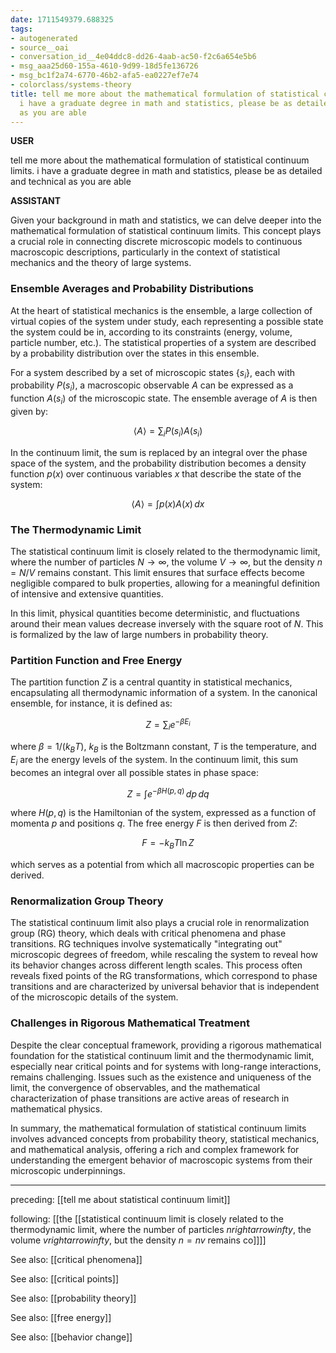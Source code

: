 ```yaml
---
date: 1711549379.688325
tags:
- autogenerated
- source__oai
- conversation_id__4e04ddc8-dd26-4aab-ac50-f2c6a654e5b6
- msg_aaa25d60-155a-4610-9d99-18d5fe136726
- msg_bc1f2a74-6770-46b2-afa5-ea0227ef7e74
- colorclass/systems-theory
title: tell me more about the mathematical formulation of statistical continuum limits.
  i have a graduate degree in math and statistics, please be as detailed and technical
  as you are able
---
```


**USER**

tell me more about the mathematical formulation of statistical continuum limits. i have a graduate degree in math and statistics, please be as detailed and technical as you are able


**ASSISTANT**

Given your background in math and statistics, we can delve deeper into the mathematical formulation of statistical continuum limits. This concept plays a crucial role in connecting discrete microscopic models to continuous macroscopic descriptions, particularly in the context of statistical mechanics and the theory of large systems.

### Ensemble Averages and Probability Distributions

At the heart of statistical mechanics is the ensemble, a large collection of virtual copies of the system under study, each representing a possible state the system could be in, according to its constraints (energy, volume, particle number, etc.). The statistical properties of a system are described by a probability distribution over the states in this ensemble.

For a system described by a set of microscopic states $\{s_i\}$, each with probability $P(s_i)$, a macroscopic observable $A$ can be expressed as a function $A(s_i)$ of the microscopic state. The ensemble average of $A$ is then given by:

$$\langle A \rangle = \sum_i P(s_i) A(s_i)$$

In the continuum limit, the sum is replaced by an integral over the phase space of the system, and the probability distribution becomes a density function $p(x)$ over continuous variables $x$ that describe the state of the system:

$$\langle A \rangle = \int p(x) A(x) \,dx$$

### The Thermodynamic Limit

The statistical continuum limit is closely related to the thermodynamic limit, where the number of particles $N \rightarrow \infty$, the volume $V \rightarrow \infty$, but the density $n = N/V$ remains constant. This limit ensures that surface effects become negligible compared to bulk properties, allowing for a meaningful definition of intensive and extensive quantities.

In this limit, physical quantities become deterministic, and fluctuations around their mean values decrease inversely with the square root of $N$. This is formalized by the law of large numbers in probability theory.

### Partition Function and Free Energy

The partition function $Z$ is a central quantity in statistical mechanics, encapsulating all thermodynamic information of a system. In the canonical ensemble, for instance, it is defined as:

$$Z = \sum_i e^{-\beta E_i}$$

where $\beta = 1/(k_BT)$, $k_B$ is the Boltzmann constant, $T$ is the temperature, and $E_i$ are the energy levels of the system. In the continuum limit, this sum becomes an integral over all possible states in phase space:

$$Z = \int e^{-\beta H(p,q)} \,dp\,dq$$

where $H(p,q)$ is the Hamiltonian of the system, expressed as a function of momenta $p$ and positions $q$. The free energy $F$ is then derived from $Z$:

$$F = -k_BT \ln Z$$

which serves as a potential from which all macroscopic properties can be derived.

### Renormalization Group Theory

The statistical continuum limit also plays a crucial role in renormalization group (RG) theory, which deals with critical phenomena and phase transitions. RG techniques involve systematically "integrating out" microscopic degrees of freedom, while rescaling the system to reveal how its behavior changes across different length scales. This process often reveals fixed points of the RG transformations, which correspond to phase transitions and are characterized by universal behavior that is independent of the microscopic details of the system.

### Challenges in Rigorous Mathematical Treatment

Despite the clear conceptual framework, providing a rigorous mathematical foundation for the statistical continuum limit and the thermodynamic limit, especially near critical points and for systems with long-range interactions, remains challenging. Issues such as the existence and uniqueness of the limit, the convergence of observables, and the mathematical characterization of phase transitions are active areas of research in mathematical physics.

In summary, the mathematical formulation of statistical continuum limits involves advanced concepts from probability theory, statistical mechanics, and mathematical analysis, offering a rich and complex framework for understanding the emergent behavior of macroscopic systems from their microscopic underpinnings.


---

preceding: [[tell me about statistical continuum limit]]  


following: [[the [[statistical continuum limit is closely related to the thermodynamic limit, where the number of particles $n rightarrow infty$, the volume $v rightarrow infty$, but the density $n = nv$ remains co]]]]

See also: [[critical phenomena]]


See also: [[critical points]]


See also: [[probability theory]]


See also: [[free energy]]


See also: [[behavior change]]